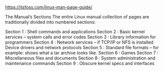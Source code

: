 <https://itsfoss.com/linux-man-page-guide/>

The Manual’s Sections
The entire Linux manual collection of pages are traditionally divided into numbered sections:

Section 1 : Shell commands and applications
Section 2 : Basic kernel services – system calls and error codes
Section 3 : Library information for programmers
Section 4 : Network services – if TCP/IP or NFS is installed Device drivers and network protocols
Section 5 : Standard file formats – for example: shows what a tar archive looks like.
Section 6 : Games
Section 7 : Miscellaneous files and documents
Section 8 : System administration and maintenance commands
Section 9 : Obscure kernel specs and interfaces

